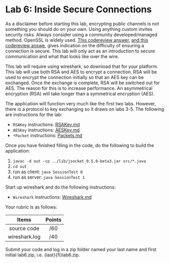 # Lab 6: Inside Secure Connections

As a disclaimer before starting this lab, encrypting public channels is not something you should do on your own. Using anything custom invites security risks. Always consider using a community developed/managed method. OpenSSL is widely used. [This codereview answer](http://codereview.stackexchange.com/a/1327), [and this codereview answe](http://stackoverflow.com/a/5310811/1998487), gives indication on the difficulty of ensuring a connection is secure. This lab will only act as an introduction to secure communication and what that looks like over the wire.

This lab will require using wireshark, so download that for your platform. This lab will use both RSA and AES to encrypt a connection. RSA will be used to encrypt the connection initially so that an AES key can be exchanged. Once the exchange is complete, RSA will be switched out for AES. The reason for this is to increase performance. An asymmetrical encryption (RSA) will take longer than a symmetrical encryption (AES). 

The application will function very much like the first two labs. However, there is a protocol to key exchanging so it draws on labs 3-5. The following are instructions for the lab:

- `RSAKey` instructions: [RSAKey.md](RSAKey.md)
- `AESKey` instructions: [AESKey.md](AESKey.md)
- `*Packet` instructions: [Packets.md](Packets.md)

Once you have finished filling in the code, do the following to build the application:
 1. `javac -d out -cp ../lib/jsocket_0.5.0-beta3.jar src/*.java`
 2. `cd out`
 3. run as client: `java SessionTest 0`
 4. run as server: `java SessionTest 1`

Start up wireshark and do the following instructions:

- `Wireshark` instructions: [Wireshark.md](Wireshark.md)

Your rubric is as follows:

|Items |Points|
|:-----:|:-----:|
|source code| /60|
|wireshark.log| /40|

Submit your code and log in a zip folder named your last name and first initial lab6.zip, i.e. {last}{fi}lab6.zip.